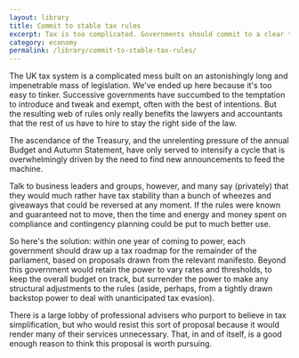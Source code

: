 ```yaml
---
layout: library
title: Commit to stable tax rules
excerpt: Tax is too complicated. Governments should commit to a clear tax policy roadmap at the start of each parliamentary term, and then restrict themselves to varying only rates and thresholds.
category: economy
permalink: /library/commit-to-stable-tax-rules/
---
```


The UK tax system is a complicated mess built on an astonishingly long and impenetrable mass of legislation. We've ended up here because it's too easy to tinker. Successive governments have succumbed to the temptation to introduce and tweak and exempt, often with the best of intentions. But the resulting web of rules only really benefits the lawyers and accountants that the rest of us have to hire to stay the right side of the law.

The ascendance of the Treasury, and the unrelenting pressure of the annual Budget and Autumn Statement, have only served to intensify a cycle that is overwhelmingly driven by the need to find new announcements to feed the machine.

Talk to business leaders and groups, however, and many say (privately) that they would much rather have tax stability than a bunch of wheezes and giveaways that could be reversed at any moment. If the rules were known and guaranteed not to move, then the time and energy and money spent on compliance and contingency planning could be put to much better use.

So here's the solution: within one year of coming to power, each government should draw up a tax roadmap for the remainder of the parliament, based on proposals drawn from the relevant manifesto. Beyond this government would retain the power to vary rates and thresholds, to keep the overall budget on track, but surrender the power to make any structural adjustments to the rules (aside, perhaps, from a tightly drawn backstop power to deal with unanticipated tax evasion).

There is a large lobby of professional advisers who purport to believe in tax simplification, but who would resist this sort of proposal because it would render many of their services unnecessary. That, in and of itself, is a good enough reason to think this proposal is worth pursuing.